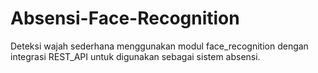 # Absensi-Face-Recognition
Deteksi wajah sederhana menggunakan modul face_recognition dengan integrasi REST_API untuk digunakan sebagai sistem absensi.
